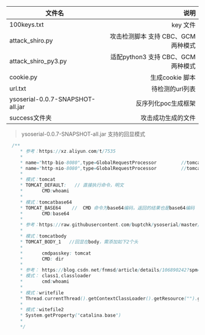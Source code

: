 文件名 | 说明
--- | ---:
100keys.txt|key 文件
attack_shiro.py|攻击检测脚本 支持 CBC、GCM 两种模式
attack_shiro_py3.py|适配python3 支持 CBC、GCM 两种模式
cookie.py|生成cookie 脚本
url.txt|待检测的url列表
ysoserial-0.0.7-SNAPSHOT-all.jar|反序列化poc生成框架
success文件夹|攻击成功生成的文件


>ysoserial-0.0.7-SNAPSHOT-all.jar 支持的回显模式
```java
  /**
     * 参考：https://xz.aliyun.com/t/7535
     *
     * name="http-bio-8080",type=GlobalRequestProcessor         //tomcat7
     * name="http-nio-8080",type=GlobalRequestProcessor         //tomcat8
     *
     * 模式：tomcat
     * TOMCAT_DEFAULT:   // 直接执行命令，明文
     *       CMD:whoami
     *
     * 模式：tomcatbase64
     * TOMCAT_BASE64    //  CMD 命令为base64编码，返回的结果也是base64编码
     *       CMD:base64
     *
     * 参考：https://raw.githubusercontent.com/buptchk/ysoserial/master/src/main/java/ysoserial/payloads/util/Gadgets.java   #createTemplatesImplTomcatEcho2
     *
     * 模式：tomcatbody
     * TOMCAT_BODY_1   //回显在body，需添加如下2个头
     *
     *       cmdpasskey: tomcat
     *       CMD: dir
     *
     * 参考： https://blog.csdn.net/fnmsd/article/details/106890242?spm=1001.2014.3001.5501
     * 模式： class1,classloader
     *       cmd:whoami
     *       
     * 模式：writefile
     * Thread.currentThread().getContextClassLoader().getResource("").getPath();
     * 
     * 模式：witefile2
     * System.getProperty("catalina.base")
     *       
     */
```
